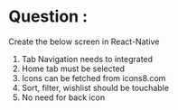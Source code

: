# Question : 
Create the below screen in React-Native 

  1) Tab Navigation needs to integrated 
  2) Home tab must be selected 
  3) Icons can be fetched from icons8.com 
  4) Sort, filter, wishlist should be touchable
  5) No need for back icon
